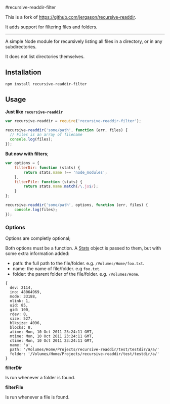 #recursive-readdir-filter

This is a fork of https://github.com/jergason/recursive-readdir.

It adds support for filtering files and folders.

---

A simple Node module for recursively listing all files in a directory,
or in any subdirectories.

It does not list directories themselves.

## Installation

    npm install recursive-readdir-filter

## Usage

**Just like `recursive-readdir`**

```javascript
var recursive-readdir = require('recursive-readdir-filter');

recursive-readdir('some/path', function (err, files) {
  // Files is an array of filename
  console.log(files);
});
```

**But now with filters**;

```javascript
var options = {
    filterDir: function (stats) {
        return stats.name !== 'node_modules';
    },
    filterFile: function (stats) {
        return stats.name.match(/\.js$/);
    }
};

recursive-readdir('some/path', options, function (err, files) {
    console.log(files);
});
```

### Options

Options are completly optional;

Both options must be a function. A [Stats](http://nodejs.org/api/fs.html#fs_class_fs_stats)
object is passed to them, but with some extra information added:

- path: the full path to the file/folder. e.g. `/Volumes/Home/foo.txt`.
- name: the name of file/folder. e.g `foo.txt`.
- folder: the parent folder of the file/folder. e.g. `/Volumes/Home`.

```javscript
{
  dev: 2114,
  ino: 48064969,
  mode: 33188,
  nlink: 1,
  uid: 85,
  gid: 100,
  rdev: 0,
  size: 527,
  blksize: 4096,
  blocks: 8,
  atime: Mon, 10 Oct 2011 23:24:11 GMT,
  mtime: Mon, 10 Oct 2011 23:24:11 GMT,
  ctime: Mon, 10 Oct 2011 23:24:11 GMT,
  name: 'a',
  path: '/Volumes/Home/Projects/recursive-readdir/test/testdir/a/a/'
  folder: '/Volumes/Home/Projects/recursive-readdir/test/testdir/a/'
}
```

**filterDir**

Is run whenever a folder is found.

**filterFile**

Is run whenever a file is found.

